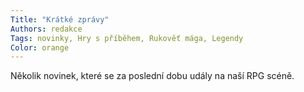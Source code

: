 ```yaml
---
Title: "Krátké zprávy"
Authors: redakce
Tags: novinky, Hry s příběhem, Rukověť mága, Legendy
Color: orange
---
```

Několik novinek, které se za poslední
dobu udály na naší RPG scéně.

